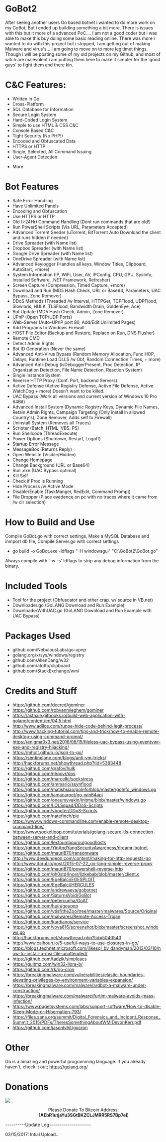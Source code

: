 # GoBot2

After seeing another users Go based botnet i wanted to do more work on my GoBot, But i ended up building something a bit more. There is issues with this but it more of a advanced PoC.... I am not a good coder but i was able to make this buy doing some basic reading online. There was more i wanted to do with this project but i stopped, I am getting out of making Malware and virus's... I am going to move on to more legitimet things. Though i will be posting some of my old projects on my Github, and most of witch are malevolent i am putting them here to make it simpler for the 'good guys' to fight them and there kin.



# C&C Features:
* Written in Go
* Cross-Platform
* SQL Database for Information
* Secure Login System
* Hard-Coded Login System
* Simple to use HTML & CSS C&C
* Console Based C&C
* Tight Security (No PHP!)
* Encoded and Obfuscated Data
* HTTPS or HTTP
* Single, Selected, All Command Issuing
* User-Agent Detection
+ More

# Bot Features

* Safe Error Handling
* Have Unlimited Panels
* Encoding and Obfuscation
* Use HTTPS or HTTP
* Old (>24Hr) Command Handling (Dont run commands that are old!)
* Run PowerShell Scripts (Via URL, Parameters Accepted)
* Advanced Torrent Seeder (uTorrent, BitTorrent Auto Download the client and runs hidden if needed)
* Drive Spreader (with Name list)
* Dropbox Spreader (with Name list)
* Google Drive Spreader (with Name list)
* OneDrive Spreader (with Name list)
* Advanced Keylogger (Handles all keys, Window Titles, Clipboard, AutoStart, +more)
* System Information (IP, WiFi, User, AV, IPConfig, CPU, GPU, SysInfo, Installed Software, .NET Framework, Refresher)
* Screen Capture (Compression, Timed Capture, +more)
* Download and Run (MD5 Hash Check, URL or Base64, Parameters, UAC Bypass, Zone Remover)
* DDoS Methods (Threaded /w Interval, HTTPGet, TCPFlood, UDPFlood, Slowloris, HULK, TLSFlood, Bandwidth Drain, GoldenEye, Ace)
* Bot Update (MD5 Hash Check, Admin, Zone Remover)
* UPnP (Open TCP/UDP Ports)
* Web-Server (Auto-UPnP port 80, Add/Edit Unlimited Pages)
* Add Programs to Windows Firewall
* HOST File Editor (Backup and Restore, Replace on Run, DNS Flusher)
* Remote CMD
* Detect Admin Rights
* Bot ID Generation (Never the same)
* Advanced Anti-Virus Bypass (Random Memory Allocation, Func HOP, Delays, Runtime Load DLLS /w Obf, Random Connection Times, + more)
* Advanced Anti-Debug (isDebuggerPresent, Proc Detection, IP Organization Detection, File Name Detection, Reaction System)
* Single Instance System
* Reverse HTTP Proxy (Conf. Port, backend Servers)
* Active Defense (Active Registry Defense, Active File Defense, Active WatchDog + more) Doesn't want to be killed.
* UAC Bypass (Work all versions and current version of Windows 10 Pro 64Bit)
* Advanced Install System (Dynamic Registry Keys, Dynamic File Names, Retain Admin Rights, Campaign Targeting (Only install in allowed Country's), Zone Remover, Adds self to Firewall)
* Uninstall System (Removes all Traces)
* Scripter (Batch, HTML, VBS, PS)
* Run Shellcode (ThreadExecute)
* Power Options (Shutdown, Restart, Logoff)
* Startup Error Message
* MessageBox (Returns Reply)
* Open Website (Visible/Hidden)
* Change Homepage
* Change Background (URL or Base64)
* Run .exe (UAC Bypass optimal)
* Kill Self
* Check if Proc is Running
* Hide Process /w Active Mode
* Disable/Enable (TaskManger, RedEdit, Command Prompt)
* File Dropper (Place evedence on pc with no traces where it came from /w dir selection)

# How to Build and Use

Compile GoBot.go with correct settings, Make a MySQL Database and inmport db file, Compile Server.go with correct settings

* go build -o GoBot.exe -ldflags "-H windowsgui" "C:\GoBot2\GoBot.go"

Always compile with '-w -s' ldflags to strip any debug information from the binary.

# Included Tools
* Tool for the project (Obfuscator and other crap. w/ source in VB.net)
* Downloader.go (GoLANG Download and Run Example)
* DownloaderWithUAC.go (GoLANG Download and Run Example with UAC Bypass)

# Packages Used
* github.com/NebulousLabs/go-upnp
* golang.org/x/sys/windows/registry
* github.com/AllenDang/w32
* github.com/atotto/clipboard
* github.com/StackExchange/wmi

# Credits and Stuff

* https://github.com/decred/gominer
* https://github.com/robvanmieghem/gominer
* https://astaxie.gitbooks.io/build-web-application-with-golang/content/en/04.5.html
* http://www.adlice.com/runpe-hide-code-behind-legit-process/
* http://www.hacking-tutorial.com/tips-and-trick/how-to-enable-remote-desktop-using-command-prompt/
* https://enigma0x3.net/2016/08/15/fileless-uac-bypass-using-eventvwr-exe-and-registry-hijacking/
* https://mholt.github.io/json-to-go/
* https://sentinelone.com/blogs/anti-vm-tricks/
* http://hackforums.net/showthread.php?tid=5383448
* https://github.com/grafov/hulk
* https://github.com/nhooyr/dos
* https://github.com/marcelki/sockstress
* https://github.com/ammario/ssynflood
* https://github.com/matishsiao/goInfo/blob/master/goInfo_windows.go
* https://github.com/iamacarpet/go-win64api
* https://github.com/oneumyvakin/initme/blob/master/windows.go
* https://github.com/LOLSquad/DDoS-Scripts
* https://github.com/vbooter/DDoS-Scripts
* https://github.com/natefinch/pie
* https://www.windows-commandline.com/enable-remote-desktop-command-line/
* https://www.socketloop.com/tutorials/golang-secure-tls-connection-between-server-and-client
* https://github.com/lextoumbourou/goodhosts
* https://github.com/YinAndYangSecurityAwareness/dreamr-botnet
* https://github.com/mauri870/ransomware
* http://www.devdungeon.com/content/making-tor-http-requests-go
* http://www.darul.io/post/2015-07-22_go-lang-simple-reverse-proxy
* https://github.com/mauri870/powershell-reverse-http
* https://github.com/gh0std4ncer/lizkebab/blob/master/client.c
* https://github.com/EgeBalci/EGESPLOIT
* https://github.com/EgeBalci/HERCULES
* https://github.com/andrewaeva/gobotnet
* https://github.com/SaturnsVoid/GoBot
* https://github.com/petercunha/GoAT
* https://github.com/huin/goupnp
* https://github.com/ytisf/theZoo/tree/master/malwares/Source/Original
* https://github.com/malwares/Remote-Access-Trojan
* https://github.com/kardianos/service
* https://github.com/vova616/screenshot/blob/master/screenshot_windows.go
* http://hackforums.net/showthread.php?tid=5040543
* http://www.calhoun.io/5-useful-ways-to-use-closures-in-go/
* https://blogs.technet.microsoft.com/ilikesql_by_dandyman/2013/03/10/how-to-install-a-msi-file-unattended/
* https://github.com/tadzik/simpleaes
* https://guitmz.com/win32-liora-b/
* https://github.com/rk/go-cron
* https://breakingmalware.com/vulnerabilities/elastic-boundaries-elevating-privileges-by-environment-variables-expansion/
* https://breakingmalware.com/malware/ardbot-a-malware-under-construction/
* https://breakingmalware.com/malware/furtim-malware-avoids-mass-infection/
* https://www.pugetsystems.com/labs/support-software/How-to-disable-Sleep-Mode-or-Hibernation-793/
* https://files.sans.org/summit/Digital_Forensics_and_Incident_Response_Summit_2015/PDFs/TheresSomethingAboutWMIDevonKerr.pdf
* https://github.com/jasonlvhit/gocron

	
# Other

Go is a amazing and powerful programming language. If you already haven't, check it out; https://golang.org/

# Donations
<img src="https://blockchain.info/Resources/buttons/donate_64.png"/>
<p align="center">Please Donate To Bitcoin Address: <b>1AEbR1utjaYu3SGtBKZCLJMRR5RS7Bp7eE</b></p>
 

----------Update Log---------------------

03/15/2017: Intial Upload...
